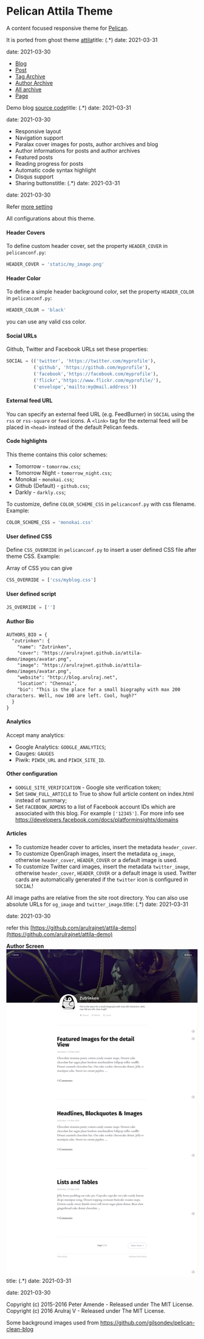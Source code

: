 # Pelican Attila Theme

A content focused responsive theme for [Pelican](https://github.com/getpelican/pelican).

It is ported from ghost theme [attila](https://github.com/zutrinken/attila)title: (.*)
date: 2021-03-31

date: 2021-03-30

* [Blog](https://arulrajnet.github.io/attila-demo)
* [Post](https://arulrajnet.github.io/attila-demo/2015/11/headlines-blockquotes-images.html)
* [Tag Archive](https://arulrajnet.github.io/attila-demo/tag/general/)
* [Author Archive](https://arulrajnet.github.io/attila-demo/author/zutrinken/)
* [All archive](https://arulrajnet.github.io/attila-demo/archives.html)
* [Page](https://arulrajnet.github.io/attila-demo/pages/about/)

Demo blog [source code](https://github.com/arulrajnet/attila-demo)title: (.*)
date: 2021-03-31

date: 2021-03-30

* Responsive layout
* Navigation support
* Paralax cover images for posts, author archives and blog
* Author informations for posts and author archives
* Featured posts
* Reading progress for posts
* Automatic code syntax highlight
* Disqus support
* Sharing buttonstitle: (.*)
date: 2021-03-31

date: 2021-03-30

Refer [more setting](https://github.com/arulrajnet/attila-demo/blob/master/pelicanconf.py)

All configurations about this theme.

#### Header Covers

To define custom header cover, set the property ``HEADER_COVER`` in ``pelicanconf.py``:

```python
HEADER_COVER = 'static/my_image.png'
```

#### Header Color

To define a simple header background color, set the property ``HEADER_COLOR`` in ``pelicanconf.py``:

```python
HEADER_COLOR = 'black'
```

you can use any valid css color.

#### Social URLs

Github, Twitter and Facebook URLs set these properties:

```python
SOCIAL = (('twitter', 'https://twitter.com/myprofile'),
          ('github', 'https://github.com/myprofile'),
          ('facebook','https://facebook.com/myprofile'),
          ('flickr','https://www.flickr.com/myprofile/'),
          ('envelope','mailto:my@mail.address'))
```

#### External feed URL

You can specify an external feed URL (e.g. FeedBurner) in ``SOCIAL`` using the
``rss`` or ``rss-square`` or ``feed`` icons. A ``<link>`` tag for the external feed will be
placed in ``<head>`` instead of the default Pelican feeds.

#### Code highlights

This theme contains this color schemes:

 - Tomorrow - ``tomorrow.css``;
 - Tomorrow Night - ``tomorrow_night.css``;
 - Monokai - ``monokai.css``;
 - Github (Default) - ``github.css``;
 - Darkly - ``darkly.css``;

To customize, define ``COLOR_SCHEME_CSS`` in ``pelicanconf.py`` with css filename. Example:

```python
COLOR_SCHEME_CSS = 'monokai.css'
```

#### User defined CSS

Define ``CSS_OVERRIDE`` in ``pelicanconf.py`` to insert a user defined CSS file
after theme CSS. Example:

Array of CSS you can give

```python
CSS_OVERRIDE = ['css/myblog.css']
```

#### User defined script

```python
JS_OVERRIDE = ['']
```

#### Author Bio

```
AUTHORS_BIO = {
  "zutrinken": {
    "name": "Zutrinken",
    "cover": "https://arulrajnet.github.io/attila-demo/images/avatar.png",
    "image": "https://arulrajnet.github.io/attila-demo/images/avatar.png",
    "website": "http://blog.arulraj.net",
    "location": "Chennai",
    "bio": "This is the place for a small biography with max 200 characters. Well, now 100 are left. Cool, hugh?"
  }
}
```

#### Analytics

Accept many analytics:

 - Google Analytics: ``GOOGLE_ANALYTICS``;
 - Gauges: ``GAUGES``
 - Piwik: ``PIWIK_URL`` and ``PIWIK_SITE_ID``.

#### Other configuration

 - ``GOOGLE_SITE_VERIFICATION`` - Google site verification token;
 - Set ``SHOW_FULL_ARTICLE`` to True to show full article content on index.html
 instead of summary;
 - Set ``FACEBOOK_ADMINS`` to a list of Facebook account IDs which are
 associated with this blog. For example ``['12345']``. For more info see
 https://developers.facebook.com/docs/platforminsights/domains

#### Articles

 - To customize header cover to articles, insert the metadata ``header_cover``.
 - To customize OpenGraph images, insert the metadata ``og_image``, otherwise
 ``header_cover``, ``HEADER_COVER`` or a default image is used.
 - To customize Twitter card images, insert the metadata ``twitter_image``,
 otherwise ``header_cover``, ``HEADER_COVER`` or a default image is used.
 Twitter cards are automatically generated if the ``twitter`` icon is configured
 in ``SOCIAL``!

All image paths are relative from the site root directory. You can also use
absolute URLs for ``og_image`` and ``twitter_image``.title: (.*)
date: 2021-03-31

date: 2021-03-30

refer this [https://github.com/arulrajnet/attila-demo](https://github.com/arulrajnet/attila-demo)

**Author Screen**
![screenshot](screenshot.png)title: (.*)
date: 2021-03-31

date: 2021-03-30

Copyright (c) 2015-2016 Peter Amende - Released under The MIT License.
Copyright (c) 2016 Arulraj V - Released under The MIT License.

Some background images used from https://github.com/gilsondev/pelican-clean-blog
